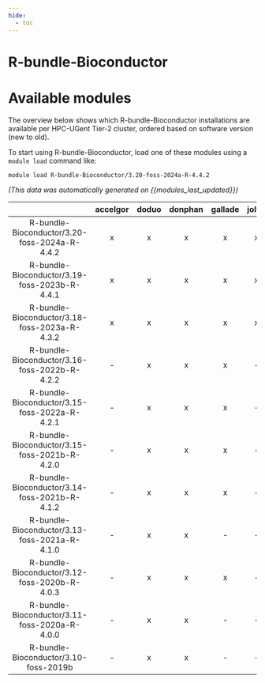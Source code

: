 ```yaml
---
hide:
  - toc
---
```


R-bundle-Bioconductor
=====================

# Available modules


The overview below shows which R-bundle-Bioconductor installations are available per HPC-UGent Tier-2 cluster, ordered based on software version (new to old).

To start using R-bundle-Bioconductor, load one of these modules using a `module load` command like:

```shell
module load R-bundle-Bioconductor/3.20-foss-2024a-R-4.4.2
```

*(This data was automatically generated on {{modules_last_updated}})*  

| |accelgor|doduo|donphan|gallade|joltik|shinx|
| :---: | :---: | :---: | :---: | :---: | :---: | :---: |
|R-bundle-Bioconductor/3.20-foss-2024a-R-4.4.2|x|x|x|x|x|x|
|R-bundle-Bioconductor/3.19-foss-2023b-R-4.4.1|x|x|x|x|x|x|
|R-bundle-Bioconductor/3.18-foss-2023a-R-4.3.2|x|x|x|x|x|x|
|R-bundle-Bioconductor/3.16-foss-2022b-R-4.2.2|-|x|x|x|-|-|
|R-bundle-Bioconductor/3.15-foss-2022a-R-4.2.1|-|x|x|x|-|-|
|R-bundle-Bioconductor/3.15-foss-2021b-R-4.2.0|-|x|x|x|-|-|
|R-bundle-Bioconductor/3.14-foss-2021b-R-4.1.2|-|x|x|x|-|-|
|R-bundle-Bioconductor/3.13-foss-2021a-R-4.1.0|-|x|x|-|-|-|
|R-bundle-Bioconductor/3.12-foss-2020b-R-4.0.3|-|x|x|x|-|-|
|R-bundle-Bioconductor/3.11-foss-2020a-R-4.0.0|-|x|x|-|-|-|
|R-bundle-Bioconductor/3.10-foss-2019b|-|x|x|-|-|-|

